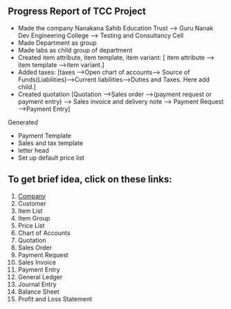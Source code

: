 ## Progress Report of TCC Project

- Made the company Nanakana Sahib Education Trust --> Guru Nanak Dev Engineering College --> Testing and Consultancy Cell
- Made Department as group
- Made labs as child group of department
- Created item attribute, item template, item variant:   [ item attribute --> item template -->item variant.]
- Added taxes:    [taxes -->Open chart of accounts--> Source of Funds(Liabilities)-->Current  liabilities-->Duties and Taxes. Here add child.]
- Created quotation  [Quotation -->Sales order -->(payment request or payment entry) --> Sales invoice and delivery note --> Payment Request -->Payment Entry]

Generated
- Payment Template 
- Sales and tax template
- letter head
- Set up default price list

## To get brief idea, click on these links:
1. [Company](../Company.md)
2. Customer
3. Item List
4. Item Group
5. Price List
6. Chart of Accounts
7. Quotation
8. Sales Order
9. Payment Request
10. Sales Invoice
11. Payment Entry
12. General Ledger
13. Journal Entry
14. Balance Sheet
15. Profit and Loss Statement


